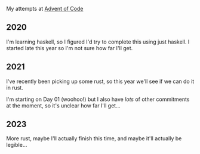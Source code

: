 My attempts at [Advent of Code](https://adventofcode.com)

2020
----

I'm learning haskell, so I figured I'd try to complete this using just haskell.
I started late this year so I'm not sure how far I'll get.

2021
----

I've recently been picking up some rust, so this year we'll see if we can do it
in rust.

I'm starting on Day 01 (woohoo!) but I also have _lots_ of other commitments at
the moment, so it's unclear how far I'll get...

2023
----

More rust, maybe I'll actually finish this time, and maybe it'll actually be
legible...
